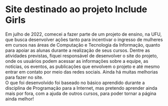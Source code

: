 # Site destinado ao projeto Include Girls

Em julho de 2022, comecei a fazer parte de um projeto de ensino, na UFU, que busca desenvolver ações tanto para incentivar o ingresso de mulheres em cursos nas áreas de Computação e Tecnologia da Informação, quanto para apoiar as alunas durante a realização de seus cursos. 
Dentre as atividades previstas, fiquei responsável de desenvolver o site do projeto, onde os usuários podem acessar as informações sobre a equipe, as notícias, os eventos, as publicações que envolvem o projeto e até mesmo entrar em contato por meio das redes sociais.
Ainda há muitas melhorias para fazer no site. <br>
O que foi desenvolvido foi baseado no básico aprendido durante a disciplina de Programação para a Internet, mas pretendo aprender ainda mais por fora, com a ajuda de outros cursos, para poder tornar a página ainda melhor!
